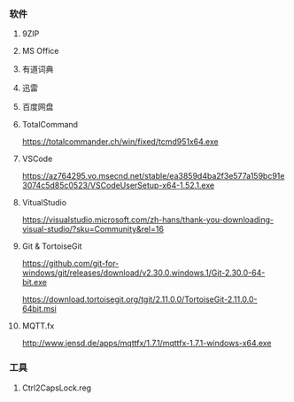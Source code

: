 

### 软件

1. 9ZIP

2. MS Office

3. 有道词典

4. 迅雷

5. 百度网盘

6. TotalCommand

    https://totalcommander.ch/win/fixed/tcmd951x64.exe

6. VSCode

    https://az764295.vo.msecnd.net/stable/ea3859d4ba2f3e577a159bc91e3074c5d85c0523/VSCodeUserSetup-x64-1.52.1.exe

7. VitualStudio

    https://visualstudio.microsoft.com/zh-hans/thank-you-downloading-visual-studio/?sku=Community&rel=16

7. Git & TortoiseGit

    https://github.com/git-for-windows/git/releases/download/v2.30.0.windows.1/Git-2.30.0-64-bit.exe

    https://download.tortoisegit.org/tgit/2.11.0.0/TortoiseGit-2.11.0.0-64bit.msi

5. MQTT.fx

    http://www.jensd.de/apps/mqttfx/1.7.1/mqttfx-1.7.1-windows-x64.exe

### 工具

1. Ctrl2CapsLock.reg